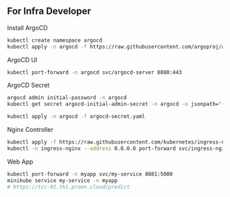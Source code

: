 ## For Infra Developer
Install ArgoCD
```bash
kubectl create namespace argocd
kubectl apply -n argocd -f https://raw.githubusercontent.com/argoproj/argo-cd/stable/manifests/install.yaml
```

ArgoCD UI
```bash
kubectl port-forward -n argocd svc/argocd-server 8080:443
```

ArgoCD Secret
```bash
argocd admin initial-password -n argocd
kubectl get secret argocd-initial-admin-secret -n argocd -o jsonpath="{.data.password}" | base64 -d; echo

kubectl apply -n argocd -f argocd-secret.yaml
```

Nginx Controller
```bash
kubectl apply -f https://raw.githubusercontent.com/kubernetes/ingress-nginx/controller-v1.1.3/deploy/static/provider/cloud/deploy.yaml
kubectl -n ingress-nginx --address 0.0.0.0 port-forward svc/ingress-nginx-controller 80
```

Web App
```bash
kubectl port-forward -n myapp svc/my-service 8081:5000
minikube service my-service -n myapp
# https://tcc-01.th1.proen.cloud/predict
```